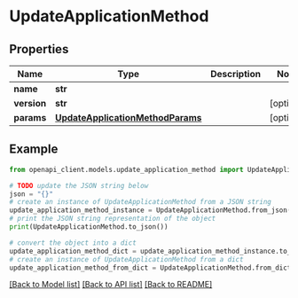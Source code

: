 # UpdateApplicationMethod


## Properties

Name | Type | Description | Notes
------------ | ------------- | ------------- | -------------
**name** | **str** |  | 
**version** | **str** |  | [optional] 
**params** | [**UpdateApplicationMethodParams**](UpdateApplicationMethodParams.md) |  | [optional] 

## Example

```python
from openapi_client.models.update_application_method import UpdateApplicationMethod

# TODO update the JSON string below
json = "{}"
# create an instance of UpdateApplicationMethod from a JSON string
update_application_method_instance = UpdateApplicationMethod.from_json(json)
# print the JSON string representation of the object
print(UpdateApplicationMethod.to_json())

# convert the object into a dict
update_application_method_dict = update_application_method_instance.to_dict()
# create an instance of UpdateApplicationMethod from a dict
update_application_method_from_dict = UpdateApplicationMethod.from_dict(update_application_method_dict)
```
[[Back to Model list]](../README.md#documentation-for-models) [[Back to API list]](../README.md#documentation-for-api-endpoints) [[Back to README]](../README.md)


